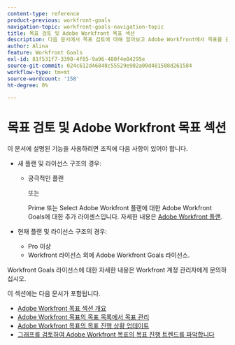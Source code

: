 ```yaml
---
content-type: reference
product-previous: workfront-goals
navigation-topic: workfront-goals-navigation-topic
title: 목표 검토 및 Adobe Workfront 목표 섹션
description: 다음 문서에서 목표 검토에 대해 알아보고 Adobe Workfront에서 목표를 관리할 수 있는 섹션을 이해합니다.
author: Alina
feature: Workfront Goals
exl-id: 81f531f7-3390-4f85-9a96-480f4e84295e
source-git-commit: 024c612d46848c55529e902a00d481588d261584
workflow-type: tm+mt
source-wordcount: '158'
ht-degree: 0%

---
```


# 목표 검토 및 Adobe Workfront 목표 섹션

이 문서에 설명된 기능을 사용하려면 조직에 다음 사항이 있어야 합니다.

* 새 플랜 및 라이선스 구조의 경우:

   * 궁극적인 플랜

     또는

     Prime 또는 Select Adobe Workfront 플랜에 대한 Adobe Workfront Goals에 대한 추가 라이센스입니다. 자세한 내용은 [Adobe Workfront 플랜](https://www.workfront.com/plans).

* 현재 플랜 및 라이선스 구조의 경우:

   * Pro 이상
   * Workfront 라이선스 외에 Adobe Workfront Goals 라이선스.

Workfront Goals 라이선스에 대한 자세한 내용은 Workfront 계정 관리자에게 문의하십시오.

이 섹션에는 다음 문서가 포함됩니다.

* [Adobe Workfront 목표 섹션 개요](../../workfront-goals/goal-review-and-workfront-goals-sections/overview-of-wf-goals-sections.md)
* [Adobe Workfront 목표의 목표 목록에서 목표 관리](../../workfront-goals/goal-review-and-workfront-goals-sections/manage-goals-in-goal-list.md)
* [Adobe Workfront 목표의 목표 진행 상황 업데이트](../../workfront-goals/goal-review-and-workfront-goals-sections/check-in-goals.md)
* [그래프를 검토하여 Adobe Workfront 목표의 목표 진행 트렌드를 파악합니다](../../workfront-goals/goal-review-and-workfront-goals-sections/review-goal-graphs.md)
